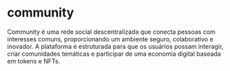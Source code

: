 # community
Community é uma rede social descentralizada que conecta pessoas com interesses comuns, proporcionando um ambiente seguro, colaborativo e inovador. A plataforma é estruturada para que os usuários possam interagir, criar comunidades temáticas e participar de uma economia digital baseada em tokens e NFTs.
